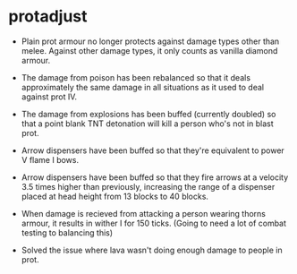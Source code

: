 protadjust
==========

- Plain prot armour no longer protects against damage types other than melee.  Against other damage types, it only counts as vanilla diamond armour.

-  The damage from poison has been rebalanced so that it deals approximately the same damage in all situations as it used to deal against prot IV.

-  The damage from explosions has been buffed (currently doubled) so that a point blank TNT detonation will kill a person who's not in blast prot.

-  Arrow dispensers have been buffed so that they're equivalent to power V flame I bows.

-  Arrow dispensers have been buffed so that they fire arrows at a velocity 3.5 times higher than previously, increasing the range of a dispenser placed at head height from 13 blocks to 40 blocks.

-  When damage is recieved from attacking a person wearing thorns armour, it results in wither I for 150 ticks.  (Going to need a lot of combat testing to balancing this)

-  Solved the issue where lava wasn't doing enough damage to people in prot.
